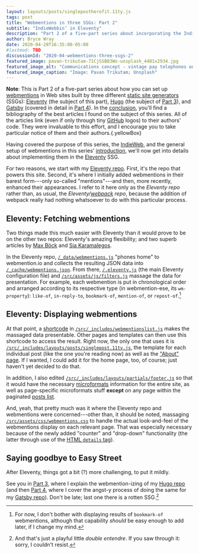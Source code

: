 ```yaml
---
layout: layouts/posts/singlepostherofit.11ty.js
tags: post
title: "Webmentions in three SSGs: Part 2"
subtitle: "IndieWebbin’ in Eleventy"
description: "Part 2 of a five-part series about incorporating the IndieWeb into three different static site generators (SSGs)—in this case, Eleventy."
author: Bryce Wray
date: 2020-04-28T16:35:00-05:00
#lastmod: TBD
discussionId: "2020-04-webmentions-three-ssgs-2"
featured_image: pavan-trikutam-71CjSSB83Wo-unsplash_4401x2934.jpg
featured_image_alt: "Communications concept - vintage pay telephones on a wall"
featured_image_caption: "Image: Pavan Trikutam; Unsplash"
---
```


**Note**: This is Part 2 of a five-part series about how you can set up [webmentions](https://indieweb.org/Webmention) in Web sites built by three different [static site generators](https://staticgen.com) (SSGs): [Eleventy](https://11ty.dev) (the subject of this part), [Hugo](https://gohugo.io) (the subject of [Part 3](/posts/2020/04/webmentions-three-ssgs-3)), and [Gatsby](https://gatsbyjs.org) (covered in detail in [Part 4](/posts/2020/04/webmentions-three-ssgs-4)). In the [conclusion](/posts/2020/04/webmentions-three-ssgs-5), you'll find a bibliography of the best articles I found on the subject of this series. All of the articles link (even if only through tiny [GitHub](https://github.com) logos) to their authors' code. They were invaluable to this effort, and I encourage you to take particular notice of them and their authors.{.yellowBox}

Having covered the purpose of this series, the [IndieWeb](https://indieweb.org), and the general setup of webmentions in this series' [introduction](/posts/2020/04/webmentions-three-ssgs-1), we'll now get into details about implementing them in the [Eleventy](https://11ty.dev) SSG.

For two reasons, we start with my [Eleventy repo](https://github.com/brycewray/eleventy_bundler). First, it's the repo that powers this site. Second, it's where I initially added webmentions in their barest form---only so-called "mentions"---and then, more recently, enhanced their appearances. I refer to it here only as the *Eleventy repo* rather than, as usual, the *Eleventy/[webpack](https://webpack.js.org) repo*, because the addition of webpack really had nothing whatsoever to do with this particular process.

## Eleventy: Fetching webmentions

Two things made this much easier with Eleventy than it would prove to be on the other two repos: Eleventy's amazing flexibility; and two superb articles by [Max Böck](https://mxb.dev/blog/using-webmentions-on-static-sites/) and [Sia Karamalegos](https://sia.codes/posts/webmentions-eleventy-in-depth/).

In the Eleventy repo, [`/_data/webmentions.js`](https://github.com/brycewray/eleventy_bundler/blob/master/_data/webmentions.js) "phones home" to webmention.io and collects the resulting JSON data into [`/_cache/webmentions.json`](https://github.com/brycewray/eleventy_bundler/blob/master/_data/webmentions.js). From there, [`/.eleventy.js`](https://github.com/brycewray/eleventy_bundler/blob/master/.eleventy.js) (the main Eleventy configuration file) and [`/src/assets/js/filters.js`](https://github.com/brycewray/eleventy_bundler/blob/master/src/assets/utils/filters.js) massage the data for presentation. For example, each webmention is put in chronological order and arranged according to its respective type (in webmention-ese, its `wm-property`): `like-of`, `in-reply-to`, `bookmark-of`, `mention-of`, or `repost-of`.[^NoBookmarks]

[^NoBookmarks]: For now, I don't bother with displaying results of `bookmark-of` webmentions, although that capability *should* be easy enough to add later, if I change my mind.

## Eleventy: Displaying webmentions

At that point, a [shortcode](https://11ty.dev/docs/shortcodes) in [`/src/_includes/webmentionslist.js`](https://github.com/brycewray/eleventy_bundler/blob/master/src/_includes/webmentionlist.js) makes the massaged data presentable. Other pages and templates can then use this shortcode to access the result. Right now, the only one that uses it is [`/src/_includes/layouts/posts/singlepost.11ty.js`](https://github.com/brycewray/eleventy_bundler/blob/master/src/_includes/layouts/posts/singlepost.11ty.js), the template for each individual post (like the one you're reading now) as well as the ["About" page](/about). If I wanted, I could add it for the home page, too, of course; just haven't yet decided to do that.

In addition, I also edited [`/src/_includes/layouts/partials/footer.js`](https://github.com/brycewray/eleventy_bundler/blob/master/src/_includes/layouts/partials/footer.js) so that it would have the necessary [microformats](https://indieweb.org/microformats) information for the entire site, as well as page-specific microformats stuff **except** on any page within the paginated [posts list](/posts).

And, yeah, that pretty much was it where the Eleventy repo and webmentions were concerned---other than, it should be noted, massaging [`/src/assets/css/webmentions.css`](https://github.com/brycewray/eleventy_bundler/blob/master/src/assets/css/webmentions.css) to handle the actual look-and-feel of the webmentions display on each relevant page. That was especially necessary because of the newly added "counter" and "drop-down" functionality (the latter through use of the [HTML `details` tag](https://www.w3schools.com/tags/tag_details.asp)).

## Saying goodbye to Easy Street

After Eleventy, things got a bit (?) more challenging, to put it mildly.

See you in [Part 3](/posts/2020/04/webmentions-three-ssgs-3), where I explain the webmention-izing of my [Hugo repo](https://github.com/brycewray/hugo_site_css-grid) (and then [Part 4](/posts/2020/04/webmentions-three-ssgs-4), where I cover the angst-y process of doing the same for my [Gatsby repo](https://github.com/brycewray/gatsby_site_css-grid)). Don't be late; last one there is a rotten SSG.[^DoubleEntendre]

[^DoubleEntendre]: And that's just a playful little *double entendre*. If you saw through it: sorry, I couldn't resist.